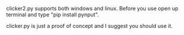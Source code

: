 clicker2.py supports both windows and linux. Before you use open up terminal and type "pip install pynput".

clicker.py is just a proof of concept and I suggest you should use it.